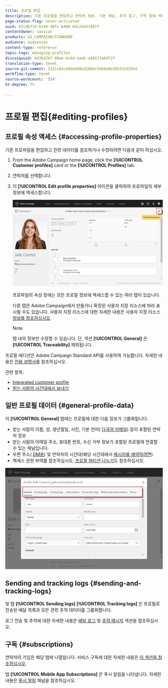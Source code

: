 ```yaml
---
title: 프로필 편집
description: 기존 프로필을 편집하고 연락처 정보, 기본 채널, 추적 로그, 구독 등에 액세스하는 방법을 알아봅니다.
page-status-flag: never-activated
uuid: 6fcdb719-6149-48fc-b400-64c24a51487f
contentOwner: sauviat
products: SG_CAMPAIGN/STANDARD
audience: audiences
content-type: reference
topic-tags: managing-profiles
discoiquuid: 8d3ba7bf-90ae-4c6d-aaeb-a48572a69f2f
translation-type: tm+mt
source-git-commit: 1321c84c49de6d9a318bbc5bb8a0e28b332d2b5d
workflow-type: tm+mt
source-wordcount: '314'
ht-degree: 7%

---
```



# 프로필 편집{#editing-profiles}

## 프로필 속성 액세스 {#accessing-profile-properties}

기존 프로파일을 편집하고 관련 데이터를 참조하거나 수정하려면 다음과 같이 하십시오.

1. From the Adobe Campaign home page, click the **[!UICONTROL Customer profiles]** card or the **[!UICONTROL Profiles]** tab.
1. 연락처를 선택합니다.
1. 이 **[!UICONTROL Edit profile properties]** 아이콘을 클릭하여 프로파일의 세부 정보에 액세스합니다.

   ![](assets/profile_creation2.png)

   프로파일의 속성 창에는 모든 프로필 정보에 액세스할 수 있는 여러 탭이 있습니다.

   다른 탭은 Adobe Campaign에서 만들거나 확장된 사용자 지정 리소스에 따라 표시될 수도 있습니다. 사용자 지정 리소스에 대한 자세한 내용은 사용자 지정 리소스 [정보를 참조하십시오](../../developing/using/data-model-concepts.md).

   >[!NOTE]
   >
   >탭 내의 정보만 수정할 수 있습니다. 단, 섹션 **[!UICONTROL General]** 은 **[!UICONTROL Traceability]** 제외됩니다.

프로필 에디션은 Adobe Campaign Standard API를 사용하여 가능합니다. 자세한 내용은 [전용 설명서](../../api/using/updating-profiles.md)를 참조하십시오.

관련 항목:

* [Integrated customer profile](../../audiences/using/integrated-customer-profile.md)
* [받는 사람의 시간대에서 보내기](../../sending/using/sending-messages-at-the-recipient-s-time-zone.md)

## 일반 프로필 데이터 {#general-profile-data}

이 **[!UICONTROL General]** 탭에는 프로필에 대한 다음 정보가 그룹화됩니다.

* 받는 사람의 이름, 성, 생년월일, 사진, 기본 언어( [다국어 이메일](../../channels/using/creating-a-multilingual-email.md)) 등이 포함된 연락처 정보
* 받는 사람의 이메일 주소, 휴대폰 번호, 수신 거부 정보가 포함된 프로필에 연결할 수 있는 채널입니다.
* 우편 주소( [DM용](../../channels/using/about-direct-mail.md)) 및 연락처의 시간대(해당 시간대에서 [메시지를 예약하려면](../../sending/using/sending-messages-at-the-recipient-s-time-zone.md)).
* 액세스 권한 부여를 참조하십시오. [](../../administration/using/about-access-management.md) [프로필 파티션 나누기](../../administration/using/organizational-units.md#partitioning-profiles)도 참조하십시오.

![](assets/profile_creation4.png)

## Sending and tracking logs {#sending-and-tracking-logs}

및 탭 **[!UICONTROL Sending logs]** **[!UICONTROL Tracking logs]** 은 프로필로 전송된 배달 목록과 모든 관련 추적 데이터를 그룹화합니다.

로그 전송 및 추적에 대한 자세한 내용은 [배달 로그](../../sending/using/monitoring-a-delivery.md#delivery-logs) 및 [추적 메시지](../../sending/using/tracking-messages.md) 섹션을 참조하십시오.

## 구독 {#subscriptions}

연락처의 가입은 해당 탭에 나열됩니다. 서비스 구독에 대한 자세한 내용은 [이 섹션을 참조하십시오](../../audiences/using/about-subscriptions.md).

탭 **[!UICONTROL Mobile App Subscriptions]** 은 푸시 알림을 나타냅니다. 자세한 내용은 [푸시 알림](../../channels/using/about-push-notifications.md) 채널을 참조하십시오.
